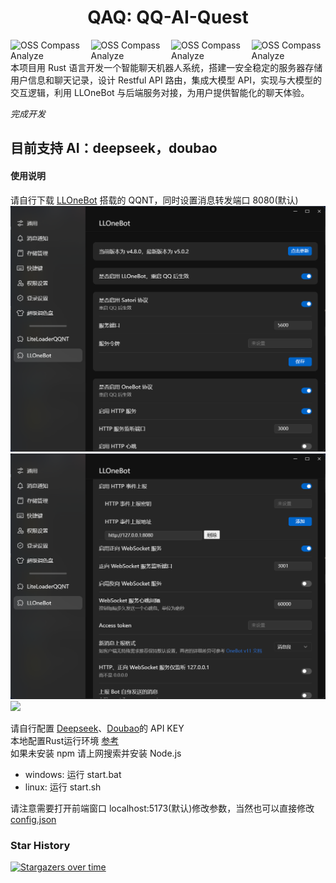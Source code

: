 <h1 align="center">
QAQ: QQ-AI-Quest   
</h1>   

<div style="display: flex; justify-content: center; gap: 10px;">
  <img src="https://oss-compass.org/badge/stcr18w6.svg" alt="OSS Compass Analyze" style="vertical-align: middle;">
  <img src="https://oss-compass.org/badge/stcr18w6.svg?metric=collab_dev_index" alt="OSS Compass Analyze" style="vertical-align: middle;">
  <img src="https://oss-compass.org/badge/stcr18w6.svg?metric=activity" alt="OSS Compass Analyze" style="vertical-align: middle;">
  <img src="https://oss-compass.org/badge/stcr18w6.svg?metric=organizations_activity" alt="OSS Compass Analyze" style="vertical-align: middle;">
</div>
本项目用 Rust 语言开发一个智能聊天机器人系统，搭建一安全稳定的服务器存储用户信息和聊天记录，设计 Restful API 路由，集成大模型 API，实现与大模型的交互逻辑，利用 LLOneBot 与后端服务对接，为用户提供智能化的聊天体验。

_完成开发_

## 目前支持 AI：deepseek，doubao

#### 使用说明

请自行下载 [LLOneBot](https://github.com/LLOneBot/LLOneBot) 搭载的 QQNT，同时设置消息转发端口 8080(默认)    
![](doc/J9BREAH88A257OBD.png)      
![](doc/P[JH8Y$[ZNQQ1F1W8TGAER.png)     
![](doc/FC5{N$``HO]R57GUWLX8D8G.png)    
 
请自行配置 [Deepseek](https://platform.deepseek.com/api_keys)、[Doubao](https://www.volcengine.com/product/ark)的 API KEY     
本地配置Rust运行环境 [参考](https://blog.csdn.net/qq_45325459/article/details/138031515)      
如果未安装 npm 请上网搜索并安装 Node.js  

- windows: 运行 start.bat
- linux: 运行 start.sh

请注意需要打开前端窗口 localhost:5173(默认)修改参数，当然也可以直接修改[config.json](config.json)     
       
### Star History   

[![Stargazers over time](https://starchart.cc/Shengxiang-Lin/QAQ-QQ-AI-QUEST.svg?variant=adaptive)](https://starchart.cc/Shengxiang-Lin/QAQ-QQ-AI-QUEST)
<!-- 
<a href="https://www.star-history.com/#Shengxiang-Lin/QAQ-QQ-AI-QUEST&Date">
 <picture>
   <source media="(prefers-color-scheme: dark)" srcset="https://api.star-history.com/svg?repos=Shengxiang-Lin/QAQ-QQ-AI-QUEST&type=Date&theme=dark" />
   <source media="(prefers-color-scheme: light)" srcset="https://api.star-history.com/svg?repos=Shengxiang-Lin/QAQ-QQ-AI-QUEST&type=Date" />
   <img alt="Star History Chart" src="https://api.star-history.com/svg?repos=Shengxiang-Lin/QAQ-QQ-AI-QUEST&type=Date" />
 </picture>
</a>
